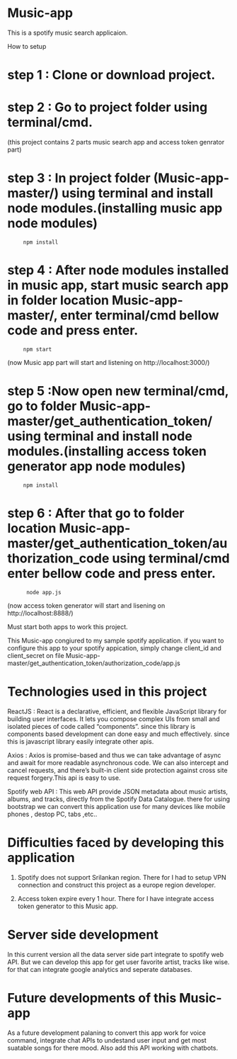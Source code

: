# Music-app
This is a spotify music search applicaion.

How to setup
# step 1 : Clone or download project.
# step 2 : Go to project folder using terminal/cmd.
(this project contains 2 parts music search app and access token genrator part)
# step 3 : In project folder (Music-app-master/) using terminal and install node modules.(installing music app node modules)

         npm install 
         
# step 4 : After node modules installed in music app, start music search app in folder location Music-app-master/, enter terminal/cmd bellow code and press enter.


         npm start
(now Music app part will start and listening on http://localhost:3000/)

# step 5 :Now open new terminal/cmd, go to folder Music-app-master/get_authentication_token/ using terminal and install node modules.(installing access token generator app node modules)

         npm install

# step 6 : After that go to folder location Music-app-master/get_authentication_token/authorization_code using terminal/cmd enter bellow code and press enter.
          
          node app.js
(now access token generator will start and lisening on http://localhost:8888/)

Must start both apps to work this project.


This Music-app congiured to my sample spotify application. if you want to configure this app to your spotify appication, simply change client_id and client_secret on file Music-app-master/get_authentication_token/authorization_code/app.js

# Technologies used in this project

ReactJS :
React is a declarative, efficient, and flexible JavaScript library for building user interfaces. It lets you compose complex UIs from small and isolated pieces of code called “components”. since this library is components based development can done easy and much effectively. since this is javascript library easily integrate other apis.

Axios :
Axios is promise-based and thus we can take advantage of async and await for more readable asynchronous code. We can also intercept and cancel requests, and there’s built-in client side protection against cross site request forgery.This api is easy to use.

Spotify web API : 
This web API provide JSON metadata about music artists, albums, and tracks, directly from the Spotify Data Catalogue. there for using bootstrap we can convert this application use for many devices like mobile phones , destop PC, tabs ,etc..


# Difficulties faced by developing this application

1. Spotify does not support Srilankan region.
   There for I had to setup VPN connection and construct this project as a europe region developer.

2. Access token expire every 1 hour.
   There for I have integrate access token generator to this Music app.
   
# Server side development

 In this current version all the data server side part integrate to spotify web API. But we can develop this app for get user favorite artist, tracks like wise. for that can integrate google analytics and seperate databases.
 
# Future developments of this Music-app

 As a future development palaning to convert this app work for voice command, integrate chat APIs to undestand user input and get most suatable songs for there mood. Also add this API working with chatbots.



